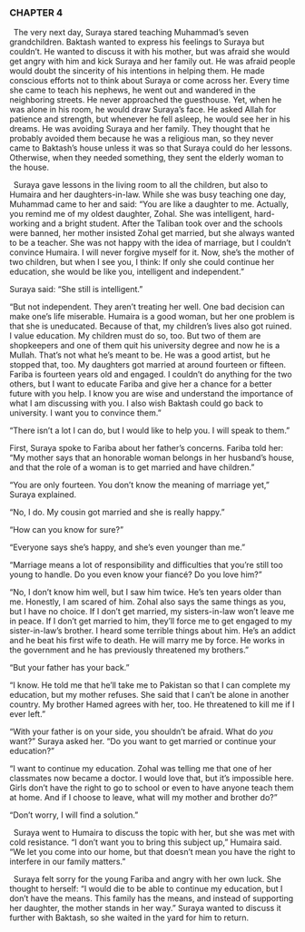 ### CHAPTER 4

` `The very next day, Suraya stared teaching Muhammad’s seven grandchildren. Baktash wanted to express his feelings to Suraya but couldn’t. He wanted to discuss it with his mother, but was afraid she would get angry with him and kick Suraya and her family out. He was afraid people would doubt the sincerity of his intentions in helping them. He made conscious efforts not to think about Suraya or come across her. Every time she came to teach his nephews, he went out and wandered in the neighboring streets. He never approached the guesthouse. Yet, when he was alone in his room, he would draw Suraya’s face. He asked Allah for patience and strength, but whenever he fell asleep, he would see her in his dreams. He was avoiding Suraya and her family. They thought that he probably avoided them because he was a religious man, so they never came to Baktash’s house unless it was so that Suraya could do her lessons. Otherwise, when they needed something, they sent the elderly woman to the house.

` `Suraya gave lessons in the living room to all the children, but also to Humaira and her daughters-in-law. While she was busy teaching one day, Muhammad came to her and said: “You are like a daughter to me. Actually, you remind me of my oldest daughter, Zohal. She was intelligent, hard-working and a bright student. After the Taliban took over and the schools were banned, her mother insisted Zohal get married, but she always wanted to be a teacher. She was not happy with the idea of marriage, but I couldn’t convince Humaira. I will never forgive myself for it. Now, she’s the mother of two children, but when I see you, I think: If only she could continue her education, she would be like you, intelligent and independent.” 

Suraya said: “She still is intelligent.” 

“But not independent. They aren’t treating her well. One bad decision can make one’s life miserable. Humaira is a good woman, but her one problem is that she is uneducated. Because of that, my children’s lives also got ruined. I value education. My children must do so, too. But two of them are shopkeepers and one of them quit his university degree and now he is a Mullah. That’s not what he’s meant to be. He was a good artist, but he stopped that, too. My daughters got married at around fourteen or fifteen. Fariba is fourteen years old and engaged. I couldn’t do anything for the two others, but I want to educate Fariba and give her a chance for a better future with you help. I know you are wise and understand the importance of what I am discussing with you. I also wish Baktash could go back to university. I want you to convince them.”

“There isn’t a lot I can do, but I would like to help you. I will speak to them.”

First, Suraya spoke to Fariba about her father’s concerns. Fariba told her: “My mother says that an honorable woman belongs in her husband’s house, and that the role of a woman is to get married and have children.”

“You are only fourteen. You don’t know the meaning of marriage yet,” Suraya explained.

“No, I do. My cousin got married and she is really happy.”

“How can you know for sure?”

“Everyone says she’s happy, and she’s even younger than me.”

“Marriage means a lot of responsibility and difficulties that you’re still too young to handle. Do you even know your fiancé? Do you love him?”

“No, I don’t know him well, but I saw him twice. He’s ten years older than me. Honestly, I am scared of him. Zohal also says the same things as you, but I have no choice. If I don’t get married, my sisters-in-law won’t leave me in peace. If I don’t get married to him, they’ll force me to get engaged to my sister-in-law’s brother. I heard some terrible things about him. He’s an addict and he beat his first wife to death. He will marry me by force. He works in the government and he has previously threatened my brothers.”

“But your father has your back.”

“I know. He told me that he’ll take me to Pakistan so that I can complete my education, but my mother refuses. She said that I can’t be alone in another country. My brother Hamed agrees with her, too. He threatened to kill me if I ever left.”

“With your father is on your side, you shouldn’t be afraid. What do *you* want?” Suraya asked her. “Do you want to get married or continue your education?”

“I want to continue my education. Zohal was telling me that one of her classmates now became a doctor. I would love that, but it’s impossible here. Girls don’t have the right to go to school or even to have anyone teach them at home. And if I choose to leave, what will my mother and brother do?”

“Don’t worry, I will find a solution.”

` `Suraya went to Humaira to discuss the topic with her, but she was met with cold resistance. “I don’t want you to bring this subject up,” Humaira said. “We let you come into our home, but that doesn’t mean you have the right to interfere in our family matters.”

` `Suraya felt sorry for the young Fariba and angry with her own luck. She thought to herself: “I would die to be able to continue my education, but I don’t have the means. This family has the means, and instead of supporting her daughter, the mother stands in her way.” Suraya wanted to discuss it further with Baktash, so she waited in the yard for him to return.